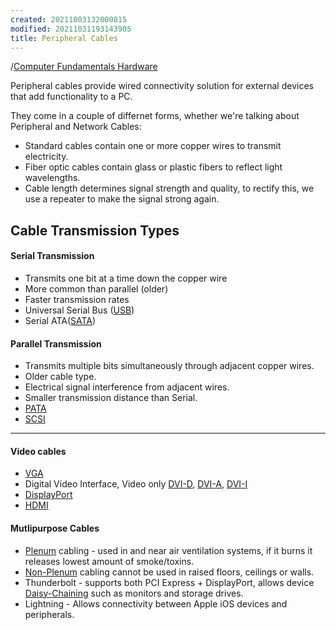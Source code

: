 ```yaml
---
created: 20211003132000815
modified: 20211031193143905
title: Peripheral Cables
---
```


/[Computer Fundamentals Hardware](#Computer%20Fundamentals%20Hardware)

Peripheral cables provide wired connectivity solution for external devices that add functionality to a PC.

They come in a couple of differnet forms, whether we're talking about Peripheral and Network Cables:

- Standard cables contain one or more copper wires to transmit electricity.
- Fiber optic cables contain glass or plastic fibers to reflect light wavelengths.
- Cable length determines signal strength and quality, to rectify this, we use a repeater to make the signal strong again.

## Cable Transmission Types

#### Serial Transmission

- Transmits one bit at a time down the copper wire
- More common than parallel (older)
- Faster transmission rates
- Universal Serial Bus ([USB](#USB))
- Serial ATA([SATA](#SATA))

#### Parallel Transmission

- Transmits multiple bits simultaneously through adjacent copper wires.
- Older cable type.
- Electrical signal interference from adjacent wires.
- Smaller transmission distance than Serial.
- [PATA](#PATA)
- [SCSI](#SCSI)

---

#### Video cables

- [VGA](#VGA)
- Digital Video Interface, Video only [DVI-D](#DVI-D), [DVI-A](#DVI-A), [DVI-I](#DVI-I)
- [DisplayPort](#DisplayPort)
- [HDMI](#HDMI)

#### Mutlipurpose Cables

- [Plenum](#Plenum) cabling - used in and near air ventilation systems, if it burns it releases lowest amount of smoke/toxins.
- [Non-Plenum](#Non-Plenum) cabling cannot be used in raised floors, ceilings or walls.
- Thunderbolt - supports both PCI Express + DisplayPort, allows device [Daisy-Chaining](#Daisy-Chaining) such as monitors and storage drives.
- Lightning - Allows connectivity between Apple iOS devices and peripherals.
